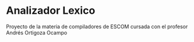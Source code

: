 # Analizador Lexico
Proyecto de la materia de compiladores de ESCOM cursada con el profesor Andrés Ortigoza Ocampo
